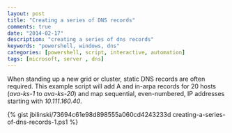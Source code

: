 ```yaml
---
layout: post
title: "Creating a series of DNS records"
comments: true
date: "2014-02-17"
description: "creating a series of dns records"
keywords: "powershell, windows, dns"
categories: [powershell, script, interactive, automation]
tags: [microsoft, server , dns]
---
```



When standing up a new grid or cluster, static DNS records are often required. This example script will add A and in-arpa records for 20 hosts (*ava-ks-1* to *ava-ks-20*) and map sequential, even-numbered, IP addresses starting with *10.111.160.40*. 

{% gist jbilinski/73694c61e98d898555a060cd4243233d creating-a-series-of-dns-records-1.ps1 %}


